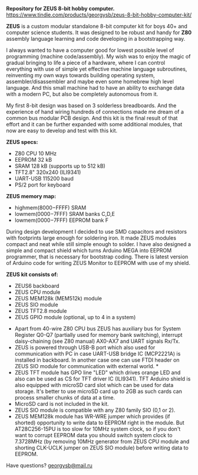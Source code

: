 **Repository for ZEUS 8-bit hobby computer.**
https://www.tindie.com/products/georgysb/zeus-8-bit-hobby-computer-kit/

**ZEUS** is a custom modular standalone 8-bit computer kit for boys 40+ and computer science students. It was designed to be robust and handy for **Z80** assembly language learning and code developing in a bootstrapping way.  

I always wanted to have a computer good for lowest possible level of programming (machine code/assembly). My wish was to enjoy the magic of gradual bringing to life a piece of a hardware, where I can control everything with use of simple yet effective machine language subroutines, reinventing my own ways towards building operating system, assembler/disassembler and maybe even some homebrew high level language. And this small machine had to have an ability to exchange data with a modern PC, but also be completely autonomous from it.  

My first 8-bit design was based on 3 solderless breadboards. And the experience of hand wiring hundreds of connections made me dream of a common bus modular PCB design. And this kit is the final result of that effort and it can be further expanded with some additional modules, that now are easy to develop and test with this kit.

**ZEUS specs:**  
- Z80 CPU 10 MHz   
- EEPROM 32 kB  
- SRAM 128 kB (supports up to 512 kB)  
- TFT2.8" 320x240 (ILI9341)  
- UART-USB 115200 baud  
- PS/2 port for keyboard  

**ZEUS memory map:**  
- highmem($8000-$FFFF) SRAM  
- lowmem($0000-$7FFF) SRAM banks C,D,E  
- lowmem($0000-$7FFF) EEPROM bank F

During design development I decided to use SMD capacitors and resistors with footprints large enough for soldering iron. It made ZEUS modules compact and neat while still simple enough to solder. I have also designed a simple and compact shield which turns Arduino MEGA into EEPROM programmer, that is necessary for bootstrap coding. There is latest version of Arduino code for writing ZEUS Monitor to EEPROM with use of my shield.

**ZEUS kit consists of:**  
- ZEUS6 backboard  
- ZEUS CPU module  
- ZEUS MEM128k (MEM512k) module  
- ZEUS SIO module  
- ZEUS TFT2.8 module  
- ZEUS GPIO module (optional, up to 4 in a system)  

* Apart from 40-wire Z80 CPU bus ZEUS has auxiliary bus for System Register Q0-Q7 (partially used for memory bank switching), interrupt daisy-chaining (see Z80 manual) AX0-AX7 and UART signals Rx/Tx.  
* ZEUS is powered through USB-B port which also used for communication with PC in case UART-USB bridge IC (MCP2221A) is installed in backboard. In another case one can use FTDI header on ZEUS SIO module for communication with external world.  * 
* ZEUS TFT module has GPO line "LED" which drives orange LED and also can be used as CS for TFT driver IC (ILI9341). TFT Arduino shield is also equipped with microSD card slot which can be used for data storage. It's better to use microSD card up to 2GB as such cards can process smaller chunks of data at a time.  
* MicroSD card is not included in the kit.  
* ZEUS SIO module is compatible with any Z80 family SIO (0,1 or 2).  
* ZEUS MEM128k module has WR-WRE jumper which provides (if shorted) opportunity to write data to EEPROM right in the module. But AT28C256-15PU is too slow for 10MHz system clock, so if you don't want to corrupt EEPROM data you should switch system clock to 7.3728MHz (by removing 10MHz generator from ZEUS CPU module and shorting CLK-UCLK jumper on ZEUS SIO module) before writing data to EEPROM.

Have questions?
georgysb@mail.ru

